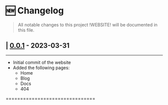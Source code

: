 <!---
THIS CHANGELOG FOLLOWS SEMANTIC VERSIONING - http://semver.org/
AND KEEPACHANGELOG - https://keepachangelog.com/en/1.1.0/ !!!

Please adhere to the rules when editing this file.

Given a version number MAJOR.MINOR.PATCH, increment the:
    MAJOR version when you make incompatible API changes
    MINOR version when you add functionality in a backwards compatible manner
    PATCH version when you make backwards compatible bug fixes
    Additional labels for pre-release and build metadata are available as extensions to the MAJOR.MINOR.PATCH format.
--->

# 🆕 Changelog
>All notable changes to this project !WEBSITE! will be documented in this file.


## | [0.0.1] - 2023-03-31

___

- Initial commit of the website
- Added the following pages:
    - Home
    - Blog
    - Docs
    - 404

===============================

[0.0.1]: https://ml-de.zivgitlabpages.uni-muenster.de/teaching/ps-house-tech/
